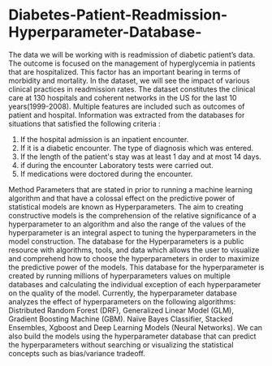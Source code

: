 # Diabetes-Patient-Readmission-Hyperparameter-Database-


The data we will be working with is
readmission of diabetic patient’s data. The
outcome is focused on the management of
hyperglycemia in patients that are
hospitalized. This factor has an important
bearing in terms of morbidity and mortality.
In the dataset, we will see the impact of
various clinical practices in readmission rates.
The dataset constitutes the clinical care at
130 hospitals and coherent networks in the
US for the last 10 years(1999-2008). Multiple
features are included such as outcomes of
patient and hospital. Information was
extracted from the databases for situations
that satisfied the following criteria :
1) If the hospital admission is an
inpatient encounter.
2) If it is a diabetic encounter. The type
of diagnosis which was entered.
3) If the length of the patient's stay was
at least 1 day and at most 14 days.
4) if during the encounter Laboratory
tests were carried out.
5) If medications were doctored during
the encounter.


Method
Parameters that are stated in prior to running
a machine learning algorithm and that have
a colossal effect on the predictive power of
statistical models are known as
Hyperparameters. The aim to creating
constructive models is the comprehension of
the relative significance of a hyperparameter
to an algorithm and also the range of the
values of the hyperparameter is an integral
aspect to tuning the hyperparameters in the
model construction. The database for the
Hyperparameters is a public resource with
algorithms, tools, and data which allows the
user to visualize and comprehend how to
choose the hyperparameters in order to
maximize the predictive power of the
models. This database for the
hyperparameter is created by running
millions of hyperparameters values on
multiple databases and calculating the
individual exception of each hyperparameter
on the quality of the model. Currently, the
hyperparameter database analyzes the effect
of hyperparameters on the following
algorithms: Distributed Random Forest
(DRF), Generalized Linear Model (GLM),
Gradient Boosting Machine (GBM). Naïve
Bayes Classifier, Stacked Ensembles, Xgboost
and Deep Learning Models (Neural
Networks). We can also build the models
using the hyperparameter database that can
predict the hyperparameters without
searching or visualizing the statistical
concepts such as bias/variance tradeoff.
